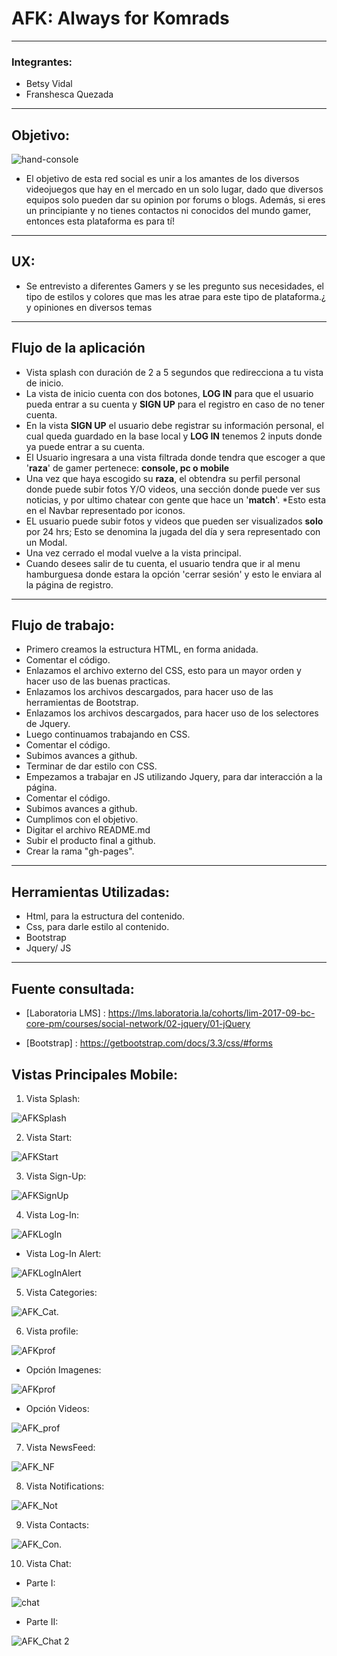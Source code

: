 # AFK: Always for Komrads
___  

### Integrantes:
- Betsy Vidal
- Franshesca Quezada

___  

## Objetivo:  

![hand-console](assets/images/hand-console.png)

- El objetivo de esta red social es unir a los amantes de los diversos videojuegos que hay en el mercado en un solo lugar, dado que diversos equipos solo pueden dar su opinion por forums o blogs. Además, si eres un principiante y no tienes contactos ni conocidos del mundo gamer, entonces esta plataforma es para tí!  

___

## UX: 

- Se entrevisto a diferentes Gamers y se les pregunto sus necesidades, el tipo de estilos y colores que mas les atrae para este tipo de plataforma.¿ y opiniones en diversos temas

___

## Flujo de la aplicación

- Vista splash con duración de 2 a 5 segundos que redirecciona a tu vista de inicio. 
- La vista de inicio cuenta con dos botones, __LOG IN__ para que el usuario pueda entrar a su cuenta y  __SIGN UP__ para el registro en caso de no tener cuenta.  
- En la vista __SIGN UP__ el usuario debe registrar su información personal, el cual queda guardado en la base local y __LOG IN__ tenemos 2 inputs donde ya puede entrar a su cuenta.
- El Usuario ingresara a una vista filtrada donde tendra que escoger a que '**raza**' de gamer pertenece: **console, pc o mobile**
- Una vez que haya escogido su **raza**, el obtendra su perfil personal donde puede subir fotos Y/O videos, una sección donde puede ver sus noticias, y por ultimo chatear con gente que hace un '__match__'. *Esto esta en el Navbar representado por iconos.
- EL usuario puede subir fotos y videos que pueden ser visualizados __solo__ por 24 hrs; Esto se denomina la jugada del día y sera representado con un Modal.
- Una vez cerrado el modal vuelve a la vista principal.
- Cuando desees salir de tu cuenta, el usuario tendra que ir al menu hamburguesa donde estara la opción 'cerrar sesión' y esto le enviara al la página de registro.

___

## Flujo de trabajo:

- Primero creamos la estructura HTML, en forma anidada.
- Comentar el código.
- Enlazamos el archivo externo del CSS, esto para un mayor orden y hacer uso de las buenas practicas.
- Enlazamos los archivos descargados, para hacer uso de las herramientas de Bootstrap.
- Enlazamos los archivos descargados, para hacer uso de los selectores de Jquery.
- Luego continuamos trabajando en CSS.
- Comentar el código.
- Subimos avances a github.
- Terminar de dar estilo con CSS.
- Empezamos a trabajar en JS utilizando Jquery, para dar interacción a la página.
- Comentar el código.
- Subimos avances a github.
- Cumplimos con el objetivo.
- Digitar el archivo README.md
- Subir el producto final a github.
- Crear la rama "gh-pages".

___

## Herramientas Utilizadas:

- Html, para la estructura del contenido.
- Css, para darle estilo al contenido.
- Bootstrap
- Jquery/ JS

___

## Fuente consultada:

- [Laboratoria LMS] : https://lms.laboratoria.la/cohorts/lim-2017-09-bc-core-pm/courses/social-network/02-jquery/01-jQuery

- [Bootstrap] : https://getbootstrap.com/docs/3.3/css/#forms

## Vistas Principales Mobile: 

1. Vista Splash:

![AFKSplash](assets/readMe/1.png)

2. Vista Start:

![AFKStart](assets/readMe/2.png)

3. Vista Sign-Up:

![AFKSignUp](assets/readMe/3.png)

4. Vista Log-In:

![AFKLogIn](assets/readMe/4.png)

  - Vista Log-In Alert:

![AFKLogInAlert](assets/readMe/4.1.png)

5. Vista Categories:

![AFK_Cat.](assets/readMe/5.png)

6. Vista profile:

![AFKprof](assets/readMe/6.png)

  - Opción Imagenes:

![AFKprof](assets/readMe/6-im.png)

  - Opción Videos:
  
![AFK_prof](assets/readMe/7-vid.png)

7. Vista NewsFeed:

![AFK_NF](assets/readMe/8-nf.png)

8. Vista Notifications:

![AFK_Not](assets/readMe/9-not.png)

9. Vista Contacts:

![AFK_Con.](assets/readMe/10-cont.png)

10. Vista Chat:

  - Parte I:

![chat](assets/readMe/11.png)

  - Parte II:

![AFK_Chat 2](assets/readMe/11.1-chat.png)








